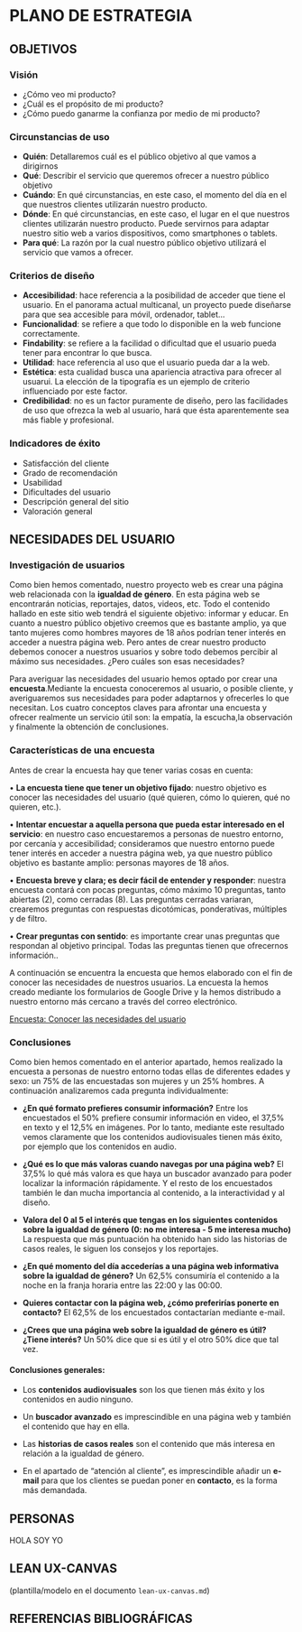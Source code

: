 # PLANO DE ESTRATEGIA

## OBJETIVOS 

### Visión

* ¿Cómo veo mi producto?
* ¿Cuál es el propósito de mi producto?
* ¿Cómo puedo ganarme la confianza por medio de mi producto?

### Circunstancias de uso
* **Quién**: Detallaremos cuál es el público objetivo al que vamos a dirigirnos
* **Qué**: Describir el servicio que queremos ofrecer a nuestro público objetivo
* **Cuándo**: En qué circunstancias, en este caso, el momento del día en el que nuestros clientes utilizarán nuestro producto.
* **Dónde**: En qué circunstancias, en este caso, el lugar en el que nuestros clientes utilizarán nuestro producto. Puede servirnos para adaptar nuestro sitio web a varios dispositivos, como smartphones o tablets.
* **Para qué**: La razón por la cual nuestro público objetivo utilizará el servicio que vamos a ofrecer.

### Criterios de diseño

* **Accesibilidad**: hace referencia a la posibilidad de acceder que tiene el usuario. En el panorama actual multicanal, un proyecto puede diseñarse para que sea accesible para móvil, ordenador, tablet...
* **Funcionalidad**: se refiere a que todo lo disponible en la web funcione correctamente.
* **Findability**: se refiere a la facilidad o dificultad que el usuario pueda tener para encontrar lo que busca.
* **Utilidad**: hace referencia al uso que el usuario pueda dar a la web.
* **Estética**: esta cualidad busca una apariencia atractiva para ofrecer al usuarui. La elección de la tipografía es un ejemplo de criterio influenciado por este factor.
* **Credibilidad**: no es un factor puramente de diseño, pero las facilidades de uso que ofrezca la web al usuario, hará que ésta aparentemente sea más fiable y profesional.

### Indicadores de éxito
* Satisfacción del cliente
* Grado de recomendación
* Usabilidad
* Dificultades del usuario
* Descripción general del sitio
* Valoración general  

## NECESIDADES DEL USUARIO

### Investigación de usuarios
Como bien hemos comentado, nuestro proyecto web es crear una página web relacionada con la **igualdad de género**. En esta página web se encontrarán noticias, reportajes, datos, videos, etc. Todo el contenido hallado en este sitio web tendrá el siguiente objetivo: informar y educar. 
En cuanto a nuestro público objetivo creemos que es bastante amplio, ya que tanto mujeres como hombres mayores de 18 años podrían tener interés en acceder a nuestra página web. Pero antes de crear nuestro producto debemos conocer a nuestros usuarios y sobre todo debemos percibir al máximo sus necesidades. ¿Pero cuáles son esas necesidades? 

Para averiguar las necesidades del usuario hemos optado por crear una **encuesta**.Mediante la encuesta conoceremos al usuario, o posible cliente, y averiguaremos sus necesidades para poder adaptarnos y ofrecerles lo que necesitan. Los cuatro conceptos claves para afrontar una encuesta y ofrecer realmente un servicio útil son: la empatía, la escucha,la observación y finalmente la obtención de conclusiones. 

### Características de una encuesta
Antes de crear la encuesta hay que tener varias cosas en cuenta:

•	**La encuesta tiene que tener un objetivo fijado**: nuestro objetivo es conocer las necesidades del usuario (qué quieren, cómo lo quieren, qué no quieren, etc.).

•	**Intentar encuestar a aquella persona que pueda estar interesado en el servicio**: en nuestro caso encuestaremos a personas de nuestro entorno, por cercanía y accesibilidad; consideramos que nuestro entorno puede tener interés en acceder a nuestra página web, ya que nuestro público objetivo es bastante amplio: personas mayores de 18 años. 

•	**Encuesta breve y clara; es decir fácil de entender y responder**: nuestra encuesta contará con pocas preguntas, cómo máximo 10 preguntas, tanto abiertas (2), como cerradas (8). Las preguntas cerradas variaran, crearemos preguntas con respuestas dicotómicas, ponderativas, múltiples y de filtro. 

•	**Crear preguntas con sentido**: es importante crear unas preguntas que respondan al objetivo principal. Todas las preguntas tienen que ofrecernos información.. 

A continuación se encuentra la encuesta que hemos elaborado con el fin de conocer las necesidades de nuestros usuarios. La encuesta la hemos creado mediante los formularios de Google Drive y la hemos distribudo a nuestro entorno más cercano a través del correo electrónico. 

[Encuesta: Conocer las necesidades del usuario](https://goo.gl/forms/gCcDXKLv31aDYlW92)


### Conclusiones
Como bien hemos comentado en el anterior apartado, hemos realizado la encuesta a personas de nuestro entorno todas ellas de diferentes edades y sexo: un 75% de las encuestadas son mujeres y un 25% hombres. A continuación analizaremos cada pregunta individualmente:

-	**¿En qué formato prefieres consumir información?**
	Entre los encuestados el 50% prefiere consumir información en video, el 37,5% en texto y el 12,5% en imágenes. Por lo tanto, mediante este resultado vemos claramente que los contenidos audiovisuales tienen más éxito, por ejemplo que los contenidos en audio. 

-	**¿Qué es lo que más valoras cuando navegas por una página web?**
	El 37,5% lo qué más valora es que haya un buscador avanzado para poder localizar la información rápidamente. Y el resto de los encuestados también le dan mucha importancia al contenido, a la interactividad y al diseño. 

-	**Valora del 0 al 5 el interés que tengas en los siguientes contenidos sobre la igualdad de género (0: no me interesa - 5 me interesa mucho)**
	La respuesta que más puntuación ha obtenido han sido las historias de casos reales, le siguen los consejos y los reportajes. 

-	**¿En qué momento del día accederías a una página web informativa sobre la igualdad de género?**
	Un 62,5% consumiría el contenido a la noche en la franja horaria entre las 22:00 y las 00:00. 

-	**Quieres contactar con la página web, ¿cómo preferirías ponerte en contacto?**
	El 62,5% de los encuestados contactarían mediante e-mail.

-	**¿Crees que una página web sobre la igualdad de género es útil? ¿Tiene interés?**
	Un 50% dice que si es útil y el otro 50% dice que tal vez. 

#### Conclusiones generales:
- Los **contenidos audiovisuales** son los que tienen más éxito y los contenidos en audio ninguno. 

- Un **buscador avanzado** es imprescindible en una página web y también el contenido que hay en ella.

- Las **historias de casos reales** son el contenido que más interesa en relación a la igualdad de género.

- En el apartado de “atención al cliente”, es imprescindible añadir un **e-mail** para que los clientes se puedan poner en **contacto**, es la forma más demandada. 


## PERSONAS
HOLA SOY YO

## LEAN UX-CANVAS

(plantilla/modelo en el documento `lean-ux-canvas.md`)

## REFERENCIAS BIBLIOGRÁFICAS